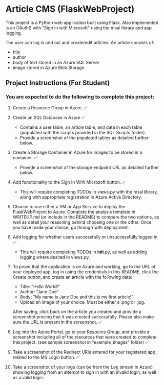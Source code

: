# Article CMS (FlaskWebProject)

This project is a Python web application built using Flask. Also implemented is an OAuth2 with "Sign in with Microsoft" using the msal library and app logging.

The user can log in and out and create/edit articles. An article consists of:
- title
- author
- body of text stored in an Azure SQL Server
- image stored in Azure Blob Storage

## Project Instructions (For Student)

### You are expected to do the following to complete this project:

1. Create a Resource Group in Azure. :white_check_mark:
2. Create an SQL Database in Azure :white_check_mark:
   - Contains a user table, an article table, and data in each table
   (populated with the scripts provided in the SQL Scripts folder).
   - Provide a screenshot of the populated tables as detailed further below.
3. Create a Storage Container in Azure for images to be stored in a container. :white_check_mark:
   - Provide a screenshot of the storage endpoint URL as detailed further below.
4. Add functionality to the Sign In With Microsoft button. :white_check_mark:
   - This will require completing TODOs in views.py with the msal library, along with appropriate registration in Azure Active Directory.
5. Choose to use either a VM or App Service to deploy the FlaskWebProject to Azure. Complete the analysis template in WRITEUP.md (or include in the README) to compare the two options, as well as detail your reasoning behind choosing one or the other. Once you have made your choice, go through with deployment.
6. Add logging for whether users successfully or unsuccessfully logged in. :white_check_mark:
   - This will require completing TODOs in __init__.py, as well as adding logging where desired in views.py.
7. To prove that the application is on Azure and working, go to the URL of your deployed app, log in using the credentials in this README, click the Create button, and create an article with the following data:

   - Title: "Hello World!"
   - Author: "Jane Doe"
   - Body: "My name is Jane Doe and this is my first article!"
   - Upload an image of your choice. Must be either a .png or .jpg.

   After saving, click back on the article you created and provide a screenshot proving that it was created successfully. Please also make sure the URL is present in the screenshot. :white_check_mark:
8. Log into the Azure Portal, go to your Resource Group, and provide a screenshot including all of the resources that were created to complete this project. (see sample screenshot in "example_images" folder) :white_check_mark:
9. Take a screenshot of the Redirect URIs entered for your registered app, related to the MS Login button. :white_check_mark:
10. Take a screenshot of your logs (can be from the Log stream in Azure) showing logging from an attempt to sign in with an invalid login, as well as a valid login.
